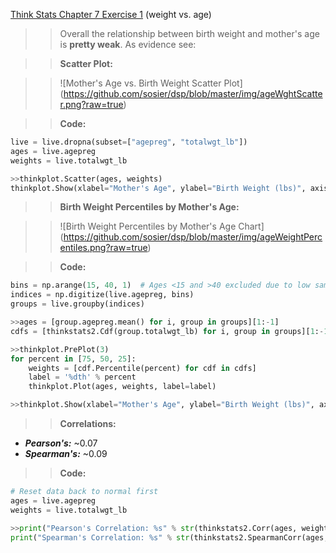 [Think Stats Chapter 7 Exercise 1](http://greenteapress.com/thinkstats2/html/thinkstats2008.html#toc70) (weight vs. age)

>> Overall the relationship between birth weight and mother's age is **pretty weak**. As evidence see:

>>**Scatter Plot:**

>>![Mother's Age vs. Birth Weight Scatter Plot]
(https://github.com/sosier/dsp/blob/master/img/ageWghtScatter.png?raw=true)

>>**Code:**
```python
live = live.dropna(subset=["agepreg", "totalwgt_lb"])
ages = live.agepreg
weights = live.totalwgt_lb

>>thinkplot.Scatter(ages, weights)
thinkplot.Show(xlabel="Mother's Age", ylabel="Birth Weight (lbs)", axis=[10, 45, 0, 16])
```

>>**Birth Weight Percentiles by Mother's Age:**

>>![Birth Weight Percentiles by Mother's Age Chart]
(https://github.com/sosier/dsp/blob/master/img/ageWeightPercentiles.png?raw=true)

>>**Code:**
```python
bins = np.arange(15, 40, 1)  # Ages <15 and >40 excluded due to low sample size
indices = np.digitize(live.agepreg, bins)
groups = live.groupby(indices)

>>ages = [group.agepreg.mean() for i, group in groups][1:-1]
cdfs = [thinkstats2.Cdf(group.totalwgt_lb) for i, group in groups][1:-1]

>>thinkplot.PrePlot(3)
for percent in [75, 50, 25]:
    weights = [cdf.Percentile(percent) for cdf in cdfs]
    label = '%dth' % percent
    thinkplot.Plot(ages, weights, label=label)

>>thinkplot.Show(xlabel="Mother's Age", ylabel="Birth Weight (lbs)", axis=[10, 45, 0, 16])
```

>>**Correlations:**
- _**Pearson's:**_ ~0.07
- _**Spearman's:**_ ~0.09

>>**Code:**
```python
# Reset data back to normal first
ages = live.agepreg
weights = live.totalwgt_lb

>>print("Pearson's Correlation: %s" % str(thinkstats2.Corr(ages, weights)))
print("Spearman's Correlation: %s" % str(thinkstats2.SpearmanCorr(ages, weights)))
```
